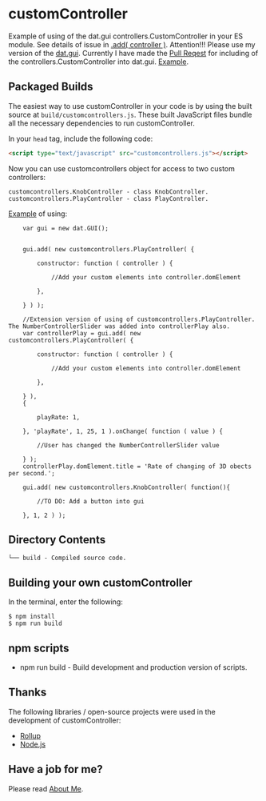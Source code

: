 # customController
Example of using of the dat.gui controllers.CustomController in your ES module.
See details of issue in [.add( controller )](https://github.com/dataarts/dat.gui/issues/4).
Attention!!! Please use my version of the [dat.gui](https://github.com/anhr/dat.gui). Currently I have made the [Pull Reqest](https://github.com/dataarts/dat.gui/pull/232) for including of the controllers.CustomController into dat.gui. 
[Example](https://raw.githack.com/anhr/three.js/dev/examples/webgl_custom_controller.html).

## Packaged Builds
The easiest way to use customController in your code is by using the built source at `build/customcontrollers.js`. These built JavaScript files bundle all the necessary dependencies to run customController.

In your `head` tag, include the following code:
```html
<script type="text/javascript" src="customcontrollers.js"></script>
```

Now you can use customcontrollers object for access to two custom controllers:

```
customcontrollers.KnobController - class KnobController.
customcontrollers.PlayController - class PlayController.
```

[Example](https://raw.githack.com/anhr/three.js/dev/examples/webgl_custom_controller.html) of using:

```
	var gui = new dat.GUI();


	gui.add( new customcontrollers.PlayController( {

		constructor: function ( controller ) {

			//Add your custom elements into controller.domElement

		},

	} ) );

	//Extension version of using of customcontrollers.PlayController. The NumberControllerSlider was added into controllerPlay also.
	var controllerPlay = gui.add( new customcontrollers.PlayController( {

		constructor: function ( controller ) {

			//Add your custom elements into controller.domElement

		},

	} ),
	{

		playRate: 1,

	}, 'playRate', 1, 25, 1 ).onChange( function ( value ) {

		//User has changed the NumberControllerSlider value

	} );
	controllerPlay.domElement.title = 'Rate of changing of 3D obects per second.';

	gui.add( new customcontrollers.KnobController( function(){
	
		//TO DO: Add a button into gui
	
	}, 1, 2 ) );

```


## Directory Contents

```
└── build - Compiled source code.
```

## Building your own customController

In the terminal, enter the following:

```
$ npm install
$ npm run build
```

## npm scripts

- npm run build - Build development and production version of scripts.

## Thanks
The following libraries / open-source projects were used in the development of customController:
 * [Rollup](https://rollupjs.org)
 * [Node.js](http://nodejs.org/)

 ## Have a job for me?
Please read [About Me](https://anhr.github.io/AboutMe/).
